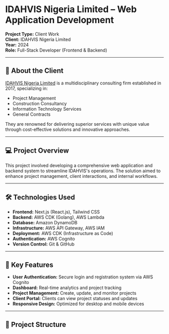 # IDAHVIS Nigeria Limited – Web Application Development

**Project Type:** Client Work  
**Client:** IDAHVIS Nigeria Limited  
**Year:** 2024  
**Role:** Full-Stack Developer (Frontend & Backend)

---

## 🏢 About the Client

[IDAHVIS Nigeria Limited](#) is a multidisciplinary consulting firm established in 2017, specializing in:

- Project Management
- Construction Consultancy
- Information Technology Services
- General Contracts

They are renowned for delivering superior services with unique value through cost-effective solutions and innovative approaches.

---

## 💻 Project Overview

This project involved developing a comprehensive web application and backend system to streamline IDAHVIS's operations. The solution aimed to enhance project management, client interactions, and internal workflows.

---

## 🛠️ Technologies Used

- **Frontend:** Next.js (React.js), Tailwind CSS
- **Backend:** AWS CDK (Golang), AWS Lambda
- **Database:** Amazon DynamoDB
- **Infrastructure:** AWS API Gateway, AWS IAM
- **Deployment:** AWS CDK (Infrastructure as Code)
- **Authentication:** AWS Cognito
- **Version Control:** Git & GitHub

---

## 🔑 Key Features

- **User Authentication:** Secure login and registration system via AWS Cognito
- **Dashboard:** Real-time analytics and project tracking
- **Project Management:** Create, update, and monitor projects
- **Client Portal:** Clients can view project statuses and updates
- **Responsive Design:** Optimized for desktop and mobile devices

---

## 📁 Project Structure

